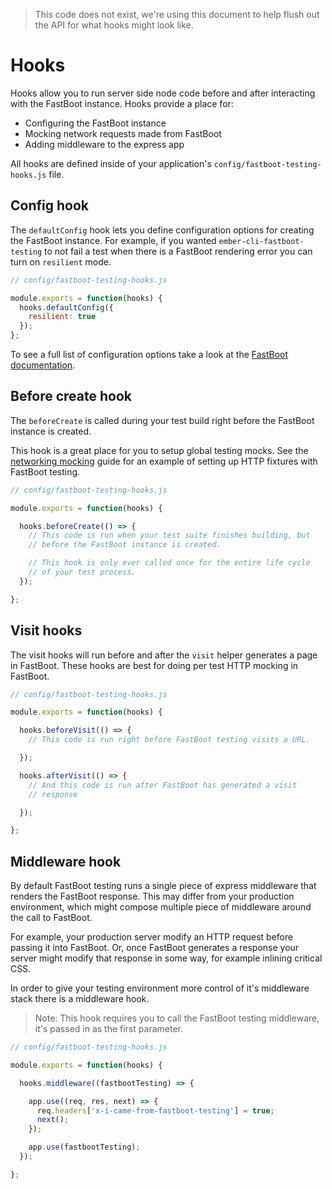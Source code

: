 > This code does not exist, we're using this document to help flush out the API for what hooks might look like.

# Hooks

Hooks allow you to run server side node code before and after interacting with the FastBoot instance. Hooks provide a place for:

* Configuring the FastBoot instance
* Mocking network requests made from FastBoot
* Adding middleware to the express app

All hooks are defined inside of your application's `config/fastboot-testing-hooks.js` file.

## Config hook

The `defaultConfig` hook lets you define configuration options for creating the FastBoot instance. For example, if you wanted `ember-cli-fastboot-testing` to not fail a test when there is a FastBoot rendering error you can turn on `resilient` mode.

```js
// config/fastboot-testing-hooks.js

module.exports = function(hooks) {
  hooks.defaultConfig({
    resilient: true
  });
};
```

To see a full list of configuration options take a look at the [FastBoot documentation](https://github.com/ember-fastboot/fastboot#additional-configuration).

## Before create hook

The `beforeCreate` is called during your test build right before the FastBoot instance is created.

This hook is a great place for you to setup global testing mocks. See the [networking mocking]() guide for an example of setting up HTTP fixtures with FastBoot testing.

```js
// config/fastboot-testing-hooks.js

module.exports = function(hooks) {

  hooks.beforeCreate(() => {
    // This code is run when your test suite finishes building, but
    // before the FastBoot instance is created.

    // This hook is only ever called once for the entire life cycle
    // of your test process.
  });

};
```

## Visit hooks

The visit hooks will run before and after the `visit` helper generates
a page in FastBoot. These hooks are best for doing per test HTTP mocking in FastBoot.

```js
// config/fastboot-testing-hooks.js

module.exports = function(hooks) {

  hooks.beforeVisit(() => {
    // This code is run right before FastBoot testing visits a URL.

  });

  hooks.afterVisit(() => {
    // And this code is run after FastBoot has generated a visit
    // response

  });

};
```

## Middleware hook

By default FastBoot testing runs a single piece of express middleware that renders the FastBoot response. This may differ from your production environment, which might compose multiple piece of middleware around the call to FastBoot.

For example, your production server modify an HTTP request before passing it into FastBoot. Or, once FastBoot generates a response your server might modify that response in some way, for example inlining critical CSS.

In order to give your testing environment more control of it's middleware stack there is a middleware hook.

> Note: This hook requires you to call the FastBoot testing middleware, it's passed in as the first parameter.

```js
// config/fastboot-testing-hooks.js

module.exports = function(hooks) {

  hooks.middleware((fastbootTesting) => {

    app.use((req, res, next) => {
      req.headers['x-i-came-from-fastboot-testing'] = true;
      next();
    });

    app.use(fastbootTesting);
  });

};
```
